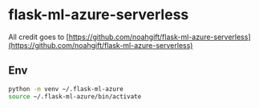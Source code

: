 # flask-ml-azure-serverless

All credit goes to [https://github.com/noahgift/flask-ml-azure-serverless](https://github.com/noahgift/flask-ml-azure-serverless)

## Env

```bash
python -m venv ~/.flask-ml-azure
source ~/.flask-ml-azure/bin/activate
```
